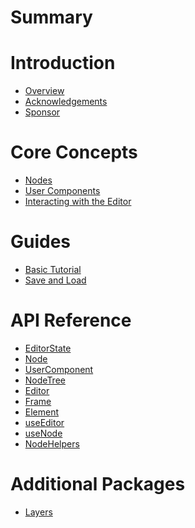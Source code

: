 # Summary

# Introduction

- [Overview](./overview.md)
- [Acknowledgements](./acknowledgements.md)
- [Sponsor](./sponsor.md)

# Core Concepts

- [Nodes](./concepts/nodes.md)
- [User Components](./concepts/user-components.md)
- [Interacting with the Editor](./concepts/editor.md)

# Guides

- [Basic Tutorial](./guides/basic-tutorial.md)
- [Save and Load](./guides/save-load.md)

# API Reference

- [EditorState]()
- [Node]()
- [UserComponent]()
- [NodeTree]()
- [Editor]()
- [Frame]()
- [Element]()
- [useEditor]()
- [useNode]()
- [NodeHelpers]()

# Additional Packages

- [Layers]()
